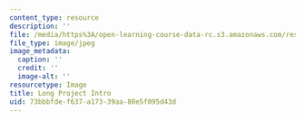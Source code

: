 ```yaml
---
content_type: resource
description: ''
file: /media/https%3A/open-learning-course-data-rc.s3.amazonaws.com/res-3-002-collaborative-design-and-creative-expression-with-arduino-microcontrollers-january-iap-2017/73bbbfdef637a17339aa80e5f095d43d_LPIntro.jpg
file_type: image/jpeg
image_metadata:
  caption: ''
  credit: ''
  image-alt: ''
resourcetype: Image
title: Long Project Intro
uid: 73bbbfde-f637-a173-39aa-80e5f095d43d
---
```

